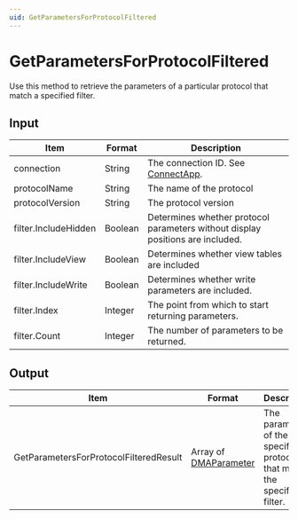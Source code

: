 ```yaml
---
uid: GetParametersForProtocolFiltered
---
```


# GetParametersForProtocolFiltered

Use this method to retrieve the parameters of a particular protocol that match a specified filter.

<!-- Available from DataMiner 9.6.4 onwards. -->

## Input

| Item                 | Format  | Description                                                                    |
|----------------------|---------|--------------------------------------------------------------------------------|
| connection           | String  | The connection ID. See [ConnectApp](xref:ConnectApp).                          |
| protocolName         | String  | The name of the protocol                                                       |
| protocolVersion      | String  | The protocol version                                                           |
| filter.IncludeHidden | Boolean | Determines whether protocol parameters without display positions are included. |
| filter.IncludeView   | Boolean | Determines whether view tables are included                                    |
| filter.IncludeWrite  | Boolean | Determines whether write parameters are included.                              |
| filter.Index         | Integer | The point from which to start returning parameters.                            |
| filter.Count         | Integer | The number of parameters to be returned.                                       |

## Output

| Item | Format | Description |
|--|--|--|
| GetParametersForProtocolFilteredResult | Array of [DMAParameter](xref:DMAParameter) | The parameters of the specified protocol that match the specified filter. |
